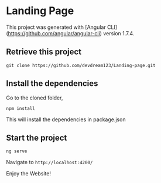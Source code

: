 # Landing Page

This project was generated with [Angular CLI] (https://github.com/angular/angular-cli) version 1.7.4.

## Retrieve this project
`git clone https://github.com/devdream123/Landing-page.git`

## Install the dependencies
Go to the cloned folder,

`npm install`

This will install the dependencies in package.json

## Start the project
`ng serve`

 Navigate to `http://localhost:4200/`

Enjoy the Website!
